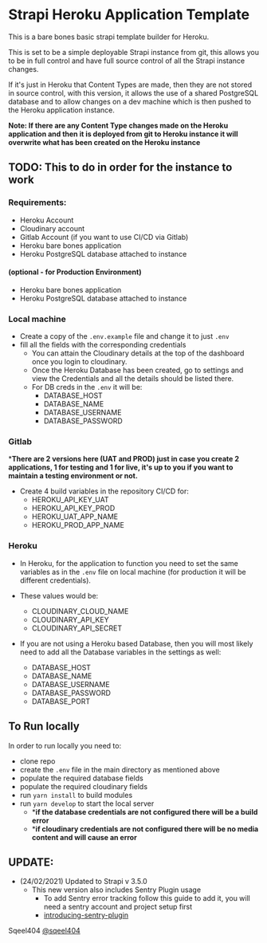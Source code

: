 # Strapi Heroku Application Template

This is a bare bones basic strapi template builder for Heroku.

This is set to be a simple deployable Strapi instance from git, this allows you to be in full control and have full source control of all the Strapi instance changes.

If it's just in Heroku that Content Types are made, then they are not stored in source control, with this version, it allows the use of a shared PostgreSQL database and to allow changes on a dev machine which is then pushed to the Heroku application instance.

**Note: If there are any Content Type changes made on the Heroku application and then it is deployed from git to Heroku instance it will overwrite what has been created on the Heroku instance**

## TODO: This to do in order for the instance to work

### Requirements:
- Heroku Account
- Cloudinary account
- Gitlab Account (if you want to use CI/CD via Gitlab)
- Heroku bare bones application
- Heroku PostgreSQL database attached to instance

#### (optional - for Production Environment)
- Heroku bare bones application
- Heroku PostgreSQL database attached to instance

### Local machine
- Create a copy of the `.env.example` file and change it to just `.env`
- fill all the fields with the corresponding credentials
  - You can attain the Cloudinary details at the top of the dashboard once you login to cloudinary.
  - Once the Heroku Database has been created, go to settings and view the Credentials and all the details should be listed there.
  - For DB creds in the `.env` it will be:
    - DATABASE_HOST
    - DATABASE_NAME
    - DATABASE_USERNAME
    - DATABASE_PASSWORD

### Gitlab
***There are 2 versions here (UAT and PROD) just in case you create 2 applications, 1 for testing and 1 for live, it's up to you if you want to maintain a testing environment or not.**
- Create 4 build variables in the repository CI/CD for:
  - HEROKU_API_KEY_UAT
  - HEROKU_API_KEY_PROD
  - HEROKU_UAT_APP_NAME
  - HEROKU_PROD_APP_NAME

### Heroku
- In Heroku, for the application to function you need to set the same variables as in the `.env` file on local machine (for production it will be different credentials).
- These values would be:
  - CLOUDINARY_CLOUD_NAME
  - CLOUDINARY_API_KEY
  - CLOUDINARY_API_SECRET

- If you are not using a Heroku based Database, then you will most likely need to add all the Database variables in the settings as well:
  - DATABASE_HOST
  - DATABASE_NAME
  - DATABASE_USERNAME
  - DATABASE_PASSWORD
  - DATABASE_PORT

## To Run locally
In order to run locally you need to:
- clone repo
- create the `.env` file in the main directory as mentioned above
- populate the required database fields
- populate the required cloudinary fields
- run `yarn install` to build modules
- run `yarn develop` to start the local server
  - ***if the database credentials are not configured there will be a build error**
  - ***if cloudinary credentials are not configured there will be no media content and will cause an error**

## UPDATE:
- (24/02/2021) Updated to Strapi v 3.5.0
  - This new version also includes Sentry Plugin usage
    - To add Sentry error tracking follow this guide to add it, you will need a sentry account and project setup first
    - [introducing-sentry-plugin](https://strapi.io/blog/introducing-sentry-plugin)

Sqeel404
[@sqeel404](https://twitter.com/sqeel404)

